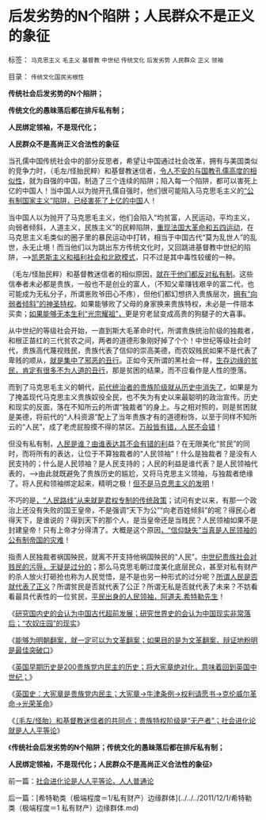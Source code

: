 # 后发劣势的N个陷阱；人民群众不是正义的象征

标签： `马克思主义` `毛主义` `基督教` `中世纪` `传统文化` `后发劣势` `人民群众` `正义` `领袖` 

目录： `传统文化国民劣根性`

**传统社会后发劣势的N个陷阱；**

**传统文化的愚昧落后都在排斥私有制；**

**人民绑定领袖，不是现代化；**

**人民群众不是高尚正义合法性的象征**

当孔儒中国传统社会中的部分反思者，希望让中国通过社会改革，拥有与美国类似的竞争力时，（毛左/怪胎民粹）和基督教迷信者，[令人不安的与国教孔儒高度的相似性](../../../2010/5/10/马恩毛都是中国传统文化的选择.md)，就为自强的中国，制造了三个连续的陷阱；陷入每一个陷阱，都可以害死上亿的中国人！当中国人以为抛开孔儒自强时，他们很可能陷入马克思毛主义的[“公有制国家主义”陷阱，已经害死了上亿的中国](http://hi.baidu.com/darthchn/blog/item/95314adfd09ec94694ee37e1.html)人！

当中国人以为抛开了马克思毛主义，他们会陷入“均贫富，人民运动，平均主义，向弱者倾斜，人道主义，民族主义”的民粹陷阱，[重现法国大革命和五四运动](../../../2010/10/29/“旧社会”未必真的腐败黑暗；.md)，在马克思主义毛类似的圈子里的暴民运动中打转，相当于中国古代“莫为乱世人”的乱世，永无止境！而当他们以为跳出东方传统文化时，又回跳进基督教中世纪的陷阱，——>[凯恩斯主义和福利社会和北欧模式](../../../2011/5/30/“消除贫富差距”的福利主义制造贫困.md)，只不过是其中毒性较缓的一种。

（毛左/怪胎民粹）和基督教迷信者的相似原因，[就在于他们都反对私有制](http://darthvad.blog.163.com/blog/static/53399470201110211210165/)。这些信奉者未必都是贵族，一般也不是创业的富人，（不知父辈赚钱艰辛的富二代，也可能成为无私分子，所谓崽败爷田心不疼），但他们都幻想挤入贵族层次，[拥有“向弱者倾斜”的神圣特权](../../../2011/11/24/中世纪领主制的机理和蒋介石的统治术.md)。如果能够败了父母的身家换来贵族特权，未必是一件赔本买卖；[如果能够无本生利“光宗耀祖”，](../../../2011/8/26/慈善捐献是市场经济的自主交换行为.md)更是穷老鼠变成高贵的狗腿子的大喜事。

从中世纪的等级社会开始，一直到斯大毛革命时代，所谓贵族统治阶级的独裁者，和根正苗红的三代贫农之间，两者的道德形象刚好掉了个个！中世纪等级社会时代，贵族高代蔑视贱民，贵族代表了信仰的崇高美德，而农奴贱民如果不是代表了卑贱的顺从，[就是集中了邪恶的丑行](../../../2011/11/11/公有制的自然资源和严刑峻法.md)。正如今天所谓的黑社会一样，[生存边缘的贫民，肯定有很多不为人道的丑行](../../../2011/6/8/西方的司法，警察权和黑社会.md)，那是贫困的结果，而不应看作是人性的堕落。

而到了马克思毛主义的朝代，[前代统治者的贵族阶级就从历史中消失了](../../../2011/10/16/阶级斗争中的大脑急转弯，攻击无权的小平民.md)，如果是为了掩盖现代马克思主义贵族奴役全民，也不失为有史以来最聪明的政治宣传。历史和现实的反面，落在不知所云的所谓“独裁者”的身上。与之相对照的，则是贫困就是美德，将前代的“人科资源”配上了当年贵族才有的道德粉饰，以至于同样不知所云的“人民”，成了老虎屁股摸不得的禁区。[万般皆有错，人民不会错](../../../2009/8/6/有破坏无建设的血酬英雄值多少良心赏赐？.md)！

但没有私有制，[人民是谁？由谁表达其不会有错的利](../../../2009/7/15/为何要无限激化人民内部矛盾.md)益？在无限美化“贫民”的同时，而将所有的表达，让位于不算独裁者的“人民领袖”！什么是独裁者？是没有人民支持的；什么是人民领袖？是人民支持的；人民的利益是谁代表？是人民领袖代表的，——>由此就既避免了贵族历史的尴尬，又将马克思主义领袖，与独裁者绝缘了。将人民和领袖绑定起来，精明之极！[但不是马克思主义的发明](../../../2010/9/4/罗马皇帝的民族主义面子战争.md)！

不巧的是[，“人民路线”从来就是君权专制的传统政策](../../../2011/11/24/缺乏信仰是公有制的丧钟.md)；试问有史以来，有那一个政治上还没有失败的国王皇帝，不是强调“天下为公”“向老百姓倾斜”的呢？得民心者得天下，是谁说的？得到天下的那个人，是当皇帝还是当贱民？人民领袖如果不是封建皇帝！只有上帝才分得清了。大概是这个原因[，“信仰缺失”当真是人民领袖的公有制帝国的灾难](../../../2011/11/24/缺乏信仰是公有制的丧钟.md)！

指责人民独裁者祸国殃民，就离不开支持他祸国殃民的“人民”。[中世纪贵族社会对贱民的污辱，无疑是过分的](../../../2011/11/19/“人人平等”是私有制的专利.md)；那么马克思毛朝过度美化底层民众，甚至对私有财产的杀人放火打砸抢也称为人民觉悟，是不是也另一种形式的过分呢？[所谓人民是否就代表了正义](../../../2010/2/1/老百姓不是邪恶的免疫体.md)？所谓贫民是否就代表了公正？所谓无私是否就代表了未来？不妨看看最具代表性的一位贫民，[平民出身的人民领袖，阿道夫.希特勒先生](../../../2011/9/2/妖魔化希特勒掩盖了什么？法国的殖民主义与英国有何不同？.md)！

《[研究国内史的会认为中国古代超前发展；研究世界史的会认为中国现实非常落后；“农奴庄园”的现实](../../../2011/11/28/片面强调国内史会以为古代中国“超前发展”.md)》

《[能够为明朝翻案，就一定可以为文革翻案；如果目的是为文革翻案，辩证地粉明是最佳突破口](../../../2011/11/28/为明朝翻案的重大“历史”意义.md)》

《[英国早期历史是200贵族党内民主的历史；将大宪章绝对化，意味着回到英国中世纪；](../../../2011/11/29/将大宪章绝对化，意味着回到英国中世纪.md)》

《[英国史：大宪章是贵族党内民主；大宪章->牛津条例->权利请愿书->克伦威尔革命->光荣革命](../../../2011/11/29/简明英国千年史的四个阶段.md)》

《[（毛左/怪胎）和基督教迷信者的共同点；贵族特权阶级是“无产者”；社会进化论就是人人平等论](../../../2011/12/1/社会进化论是人人平等论，人人普通论.md)》

《**传统社会后发劣势的N个陷阱；传统文化的愚昧落后都在排斥私有制；**

**人民绑定领袖，不是现代化；人民群众不是高尚正义合法性的象征**》



前一篇：[社会进化论是人人平等论，人人普通论](../../../2011/12/1/社会进化论是人人平等论，人人普通论.md)

后一篇：[希特勒类（极端程度＝1/私有财产）边缘群体](../../../2011/12/1/希特勒类（极端程度＝1 私有财产）边缘群体.md)